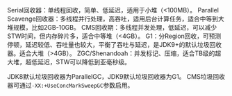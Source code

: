 Serial回收器：单线程回收，简单、低延迟，适用于小堆（<100MB）。
Parallel Scavenge回收器：多线程并行处理，高吞吐，适用后台计算任务，适合中等到大堆规模，比如2GB-10GB。
CMS回收期：多线程并发处理，低延迟，可以减少STW时间，但内存碎片多，适合中等堆（<4GB）。
G1：分Region回收，可预测停顿，延迟较低、吞吐量也较大，平衡了吞吐与延迟，是JDK9+的默认垃圾回收器。适合大堆（>4GB）。
ZGC/Shenandoah：并发标记、压缩，适合TB级的超大堆，超低延迟，STW可以降低到亚毫秒级。

JDK8默认垃圾回收器为ParallelGC，JDK9默认垃圾回收器为G1。
CMS垃圾回收器可通过`-XX:+UseConcMarkSweepGC`参数启用。